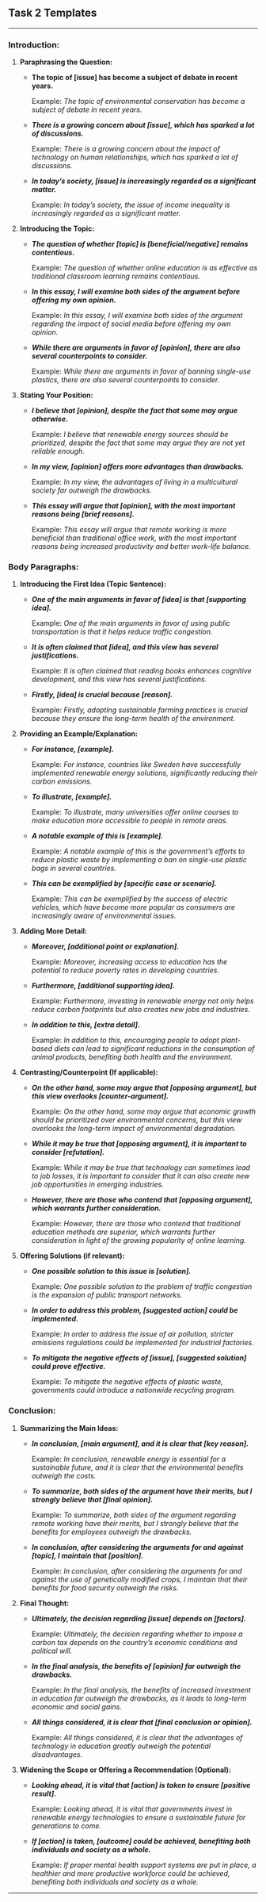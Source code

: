 ## Task 2 Templates

--- 

### **Introduction:**

1. **Paraphrasing the Question:**

   * **The topic of \[issue] has become a subject of debate in recent years.**

     Example: *The topic of environmental conservation has become a subject of debate in recent years.*

   * ***There is a growing concern about \[issue], which has sparked a lot of discussions.***

     Example: *There is a growing concern about the impact of technology on human relationships, which has sparked a lot of discussions.*

   * ***In today’s society, \[issue] is increasingly regarded as a significant matter.***

     Example: *In today’s society, the issue of income inequality is increasingly regarded as a significant matter.*

2. **Introducing the Topic:**

   * ***The question of whether \[topic] is \[beneficial/negative] remains contentious.***

     Example: *The question of whether online education is as effective as traditional classroom learning remains contentious.*

   * ***In this essay, I will examine both sides of the argument before offering my own opinion.***

     Example: *In this essay, I will examine both sides of the argument regarding the impact of social media before offering my own opinion.*

   * ***While there are arguments in favor of \[opinion], there are also several counterpoints to consider.***

     Example: *While there are arguments in favor of banning single-use plastics, there are also several counterpoints to consider.*

3. **Stating Your Position:**

   * ***I believe that \[opinion], despite the fact that some may argue otherwise.***

     Example: *I believe that renewable energy sources should be prioritized, despite the fact that some may argue they are not yet reliable enough.*

   * ***In my view, \[opinion] offers more advantages than drawbacks.***

     Example: *In my view, the advantages of living in a multicultural society far outweigh the drawbacks.*

   * ***This essay will argue that \[opinion], with the most important reasons being \[brief reasons].***

     Example: *This essay will argue that remote working is more beneficial than traditional office work, with the most important reasons being increased productivity and better work-life balance.*

### **Body Paragraphs:**

1. **Introducing the First Idea (Topic Sentence):**

   * ***One of the main arguments in favor of \[idea] is that \[supporting idea].***

     Example: *One of the main arguments in favor of using public transportation is that it helps reduce traffic congestion.*

   * ***It is often claimed that \[idea], and this view has several justifications.***

     Example: *It is often claimed that reading books enhances cognitive development, and this view has several justifications.*

   * ***Firstly, \[idea] is crucial because \[reason].***

     Example: *Firstly, adopting sustainable farming practices is crucial because they ensure the long-term health of the environment.*

2. **Providing an Example/Explanation:**

   * ***For instance, \[example].***

     Example: *For instance, countries like Sweden have successfully implemented renewable energy solutions, significantly reducing their carbon emissions.*

   * ***To illustrate, \[example].***

     Example: *To illustrate, many universities offer online courses to make education more accessible to people in remote areas.*

   * ***A notable example of this is \[example].***

     Example: *A notable example of this is the government’s efforts to reduce plastic waste by implementing a ban on single-use plastic bags in several countries.*

   * ***This can be exemplified by \[specific case or scenario].***

     Example: *This can be exemplified by the success of electric vehicles, which have become more popular as consumers are increasingly aware of environmental issues.*

3. **Adding More Detail:**

   * ***Moreover, \[additional point or explanation].***

     Example: *Moreover, increasing access to education has the potential to reduce poverty rates in developing countries.*

   * ***Furthermore, \[additional supporting idea].***

     Example: *Furthermore, investing in renewable energy not only helps reduce carbon footprints but also creates new jobs and industries.*

   * ***In addition to this, \[extra detail].***

     Example: *In addition to this, encouraging people to adopt plant-based diets can lead to significant reductions in the consumption of animal products, benefiting both health and the environment.*

4. **Contrasting/Counterpoint (If applicable):**

   * ***On the other hand, some may argue that \[opposing argument], but this view overlooks \[counter-argument].***

     Example: *On the other hand, some may argue that economic growth should be prioritized over environmental concerns, but this view overlooks the long-term impact of environmental degradation.*

   * ***While it may be true that \[opposing argument], it is important to consider \[refutation].***

     Example: *While it may be true that technology can sometimes lead to job losses, it is important to consider that it can also create new job opportunities in emerging industries.*

   * ***However, there are those who contend that \[opposing argument], which warrants further consideration.***

     Example: *However, there are those who contend that traditional education methods are superior, which warrants further consideration in light of the growing popularity of online learning.*

5. **Offering Solutions (if relevant):**

   * ***One possible solution to this issue is \[solution].***

     Example: *One possible solution to the problem of traffic congestion is the expansion of public transport networks.*

   * ***In order to address this problem, \[suggested action] could be implemented.***

     Example: *In order to address the issue of air pollution, stricter emissions regulations could be implemented for industrial factories.*

   * ***To mitigate the negative effects of \[issue], \[suggested solution] could prove effective.***

     Example: *To mitigate the negative effects of plastic waste, governments could introduce a nationwide recycling program.*

### **Conclusion:**

1. **Summarizing the Main Ideas:**

   * ***In conclusion, \[main argument], and it is clear that \[key reason].***

     Example: *In conclusion, renewable energy is essential for a sustainable future, and it is clear that the environmental benefits outweigh the costs.*

   * ***To summarize, both sides of the argument have their merits, but I strongly believe that \[final opinion].***

     Example: *To summarize, both sides of the argument regarding remote working have their merits, but I strongly believe that the benefits for employees outweigh the drawbacks.*

   * ***In conclusion, after considering the arguments for and against \[topic], I maintain that \[position].***

     Example: *In conclusion, after considering the arguments for and against the use of genetically modified crops, I maintain that their benefits for food security outweigh the risks.*

2. **Final Thought:**

   * ***Ultimately, the decision regarding \[issue] depends on \[factors].***

     Example: *Ultimately, the decision regarding whether to impose a carbon tax depends on the country’s economic conditions and political will.*

   * ***In the final analysis, the benefits of \[opinion] far outweigh the drawbacks.***

     Example: *In the final analysis, the benefits of increased investment in education far outweigh the drawbacks, as it leads to long-term economic and social gains.*

   * ***All things considered, it is clear that \[final conclusion or opinion].***

     Example: *All things considered, it is clear that the advantages of technology in education greatly outweigh the potential disadvantages.*

3. **Widening the Scope or Offering a Recommendation (Optional):**

   * ***Looking ahead, it is vital that \[action] is taken to ensure \[positive result].***

     Example: *Looking ahead, it is vital that governments invest in renewable energy technologies to ensure a sustainable future for generations to come.*

   * ***If \[action] is taken, \[outcome] could be achieved, benefiting both individuals and society as a whole.***

     Example: *If proper mental health support systems are put in place, a healthier and more productive workforce could be achieved, benefiting both individuals and society as a whole.*

---
